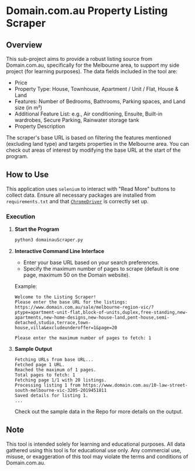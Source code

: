 # Domain.com.au Property Listing Scraper

## Overview
This sub-project aims to provide a robust listing source from Domain.com.au, specifically for the Melbourne area, to support my side project (for learning purposes). The data fields included in the tool are:

- Price
- Property Type: House, Townhouse, Apartment / Unit / Flat, House & Land
- Features: Number of Bedrooms, Bathrooms, Parking spaces, and Land size (in m²)
- Additional Feature List: e.g., Air conditioning, Ensuite, Built-in wardrobes, Secure Parking, Rainwater storage tank
- Property Description

The scraper's base URL is based on filtering the features mentioned (excluding land type) and targets properties in the Melbourne area. You can check out areas of interest by modifying the base URL at the start of the program.

## How to Use
This application uses `selenium` to interact with "Read More" buttons to collect data. Ensure all necessary packages are installed from `requirements.txt` and that [`ChromeDriver`](https://developer.chrome.com/docs/chromedriver/get-started) is correctly set up.

### Execution

1. **Start the Program**
    ```bash
    python3 domainauScraper.py
    ```

2. **Interactive Command Line Interface**
    - Enter your base URL based on your search preferences.
    - Specify the maximum number of pages to scrape (default is one page, maximum 50 on the Domain website).

    Example:
    ```
    Welcome to the Listing Scraper!
    Please enter the base URL for the listings:
    https://www.domain.com.au/sale/melbourne-region-vic/?ptype=apartment-unit-flat,block-of-units,duplex,free-standing,new-apartments,new-home-designs,new-house-land,pent-house,semi-detached,studio,terrace,town-house,villa&excludeunderoffer=1&page=20

    Please enter the maximum number of pages to fetch: 1
    ```

3. **Sample Output**
    ```
    Fetching URLs from base URL...
    Fetched page 1 URL.
    Reached the maximum of 1 pages.
    Total pages to fetch: 1
    Fetching page 1/1 with 20 listings.
    Processing listing 1 from https://www.domain.com.au/10-law-street-south-melbourne-vic-3205-2019451811
    Saved details for listing 1.
    ...
    ```

    Check out the sample data in the Repo for more details on the output.

## Note
This tool is intended solely for learning and educational purposes. All data gathered using this tool is for educational use only. Any commercial use, misuse, or exaggeration of this tool may violate the terms and conditions of Domain.com.au.